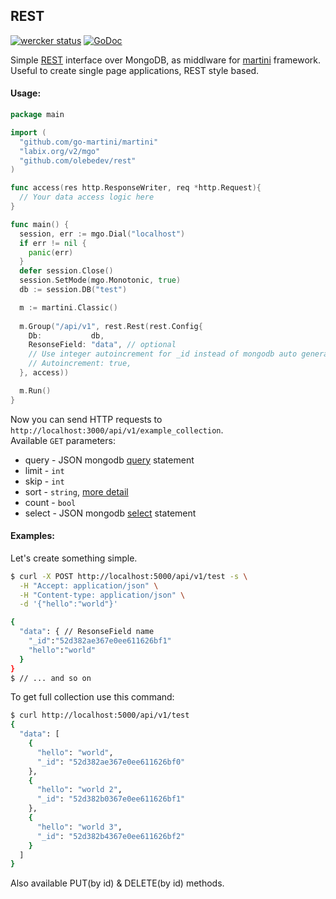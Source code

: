 ## REST 

[![wercker status](https://app.wercker.com/status/2cc7a63877f6403e5367142f950b2145/s/ "wercker status")](https://app.wercker.com/project/bykey/2cc7a63877f6403e5367142f950b2145) [![GoDoc](https://godoc.org/github.com/olebedev/rest?status.png)](https://godoc.org/github.com/olebedev/rest)

Simple [REST](http://en.wikipedia.org/wiki/Representational_state_transfer) interface over MongoDB, as middlware for [martini](https://github.com/go-martini/martini) framework. Useful to create single page applications, REST style based.

#### Usage:

```go
package main

import (
  "github.com/go-martini/martini"
  "labix.org/v2/mgo"
  "github.com/olebedev/rest"
)

func access(res http.ResponseWriter, req *http.Request){
  // Your data access logic here
}

func main() {
  session, err := mgo.Dial("localhost")
  if err != nil {
    panic(err)
  }
  defer session.Close()
  session.SetMode(mgo.Monotonic, true)
  db := session.DB("test")

  m := martini.Classic()
  
  m.Group("/api/v1", rest.Rest(rest.Config{
    Db:           db, 
    ResonseField: "data", // optional
    // Use integer autoincrement for _id instead of mongodb auto generated hash, default false. optional
    // Autoincrement: true, 
  }, access))

  m.Run()
}
```

Now you can send HTTP requests to `http://localhost:3000/api/v1/example_collection`.  
Available `GET` parameters:  

- query - JSON mongodb [query](http://www.mongodb.org/display/DOCS/Querying) statement
- limit - `int`
- skip - `int`
- sort - `string`, [more detail](http://godoc.org/labix.org/v2/mgo#Query.Sort)
- count - `bool`
- select - JSON mongodb [select](http://www.mongodb.org/display/DOCS/Retrieving+a+Subset+of+Fields) statement

#### Examples:

Let's create something simple.
```bash
$ curl -X POST http://localhost:5000/api/v1/test -s \
  -H "Accept: application/json" \
  -H "Content-type: application/json" \
  -d '{"hello":"world"}'

{
  "data": { // ResonseField name
    "_id":"52d382ae367e0ee611626bf1"
    "hello":"world"
  }
}
$ // ... and so on
```

To get full collection use this command:
```bash
$ curl http://localhost:5000/api/v1/test
{
  "data": [
    {
      "hello": "world",
      "_id": "52d382ae367e0ee611626bf0"
    },
    {
      "hello": "world 2",
      "_id": "52d382b0367e0ee611626bf1"
    },
    {
      "hello": "world 3",
      "_id": "52d382b4367e0ee611626bf2"
    }
  ]
}
```

Also available PUT(by id) & DELETE(by id) methods.
